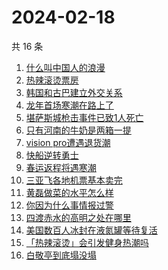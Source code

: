 # 2024-02-18

共 16 条

<!-- BEGIN -->
<!-- 最后更新时间 Sun Feb 18 2024 08:36:46 GMT+0800 (China Standard Time) -->

1. [什么叫中国人的浪漫](https://www.zhihu.com/search?q=%E4%BB%80%E4%B9%88%E5%8F%AB%E4%B8%AD%E5%9B%BD%E4%BA%BA%E7%9A%84%E6%B5%AA%E6%BC%AB)
1. [热辣滚烫票房](https://www.zhihu.com/search?q=%E7%83%AD%E8%BE%A3%E6%BB%9A%E7%83%AB%E7%A5%A8%E6%88%BF)
1. [韩国和古巴建立外交关系](https://www.zhihu.com/search?q=%E9%9F%A9%E5%9B%BD%E5%92%8C%E5%8F%A4%E5%B7%B4%E5%BB%BA%E7%AB%8B%E5%A4%96%E4%BA%A4%E5%85%B3%E7%B3%BB)
1. [龙年首场寒潮在路上了](https://www.zhihu.com/search?q=%E9%BE%99%E5%B9%B4%E9%A6%96%E5%9C%BA%E5%AF%92%E6%BD%AE%E5%9C%A8%E8%B7%AF%E4%B8%8A%E4%BA%86)
1. [堪萨斯城枪击事件已致1人死亡](https://www.zhihu.com/search?q=%E5%A0%AA%E8%90%A8%E6%96%AF%E5%9F%8E%E6%9E%AA%E5%87%BB%E4%BA%8B%E4%BB%B6%E5%B7%B2%E8%87%B41%E4%BA%BA%E6%AD%BB%E4%BA%A1)
1. [只有河南的牛奶是两箱一提](https://www.zhihu.com/search?q=%E5%8F%AA%E6%9C%89%E6%B2%B3%E5%8D%97%E7%9A%84%E7%89%9B%E5%A5%B6%E6%98%AF%E4%B8%A4%E7%AE%B1%E4%B8%80%E6%8F%90)
1. [vision pro遭遇退货潮](https://www.zhihu.com/search?q=vision%20pro%E9%81%AD%E9%81%87%E9%80%80%E8%B4%A7%E6%BD%AE)
1. [快船逆转勇士](https://www.zhihu.com/search?q=%E5%BF%AB%E8%88%B9%E9%80%86%E8%BD%AC%E5%8B%87%E5%A3%AB)
1. [春运返程将遇寒潮](https://www.zhihu.com/search?q=%E6%98%A5%E8%BF%90%E8%BF%94%E7%A8%8B%E5%B0%86%E9%81%87%E5%AF%92%E6%BD%AE)
1. [三亚飞各地机票基本卖完](https://www.zhihu.com/search?q=%E4%B8%89%E4%BA%9A%E9%A3%9E%E5%90%84%E5%9C%B0%E6%9C%BA%E7%A5%A8%E5%9F%BA%E6%9C%AC%E5%8D%96%E5%AE%8C)
1. [黄磊做菜的水平怎么样](https://www.zhihu.com/search?q=%E9%BB%84%E7%A3%8A%E5%81%9A%E8%8F%9C%E7%9A%84%E6%B0%B4%E5%B9%B3%E6%80%8E%E4%B9%88%E6%A0%B7)
1. [你因为什么事情报过警](https://www.zhihu.com/search?q=%E4%BD%A0%E5%9B%A0%E4%B8%BA%E4%BB%80%E4%B9%88%E4%BA%8B%E6%83%85%E6%8A%A5%E8%BF%87%E8%AD%A6)
1. [四渡赤水的高明之处在哪里](https://www.zhihu.com/search?q=%E5%9B%9B%E6%B8%A1%E8%B5%A4%E6%B0%B4%E7%9A%84%E9%AB%98%E6%98%8E%E4%B9%8B%E5%A4%84%E5%9C%A8%E5%93%AA%E9%87%8C)
1. [美国数百人冰封在液氮罐等待复活](https://www.zhihu.com/search?q=%E7%BE%8E%E5%9B%BD%E6%95%B0%E7%99%BE%E4%BA%BA%E5%86%B0%E5%B0%81%E5%9C%A8%E6%B6%B2%E6%B0%AE%E7%BD%90%E7%AD%89%E5%BE%85%E5%A4%8D%E6%B4%BB)
1. [「热辣滚烫」会引发健身热潮吗](https://www.zhihu.com/search?q=%E3%80%8C%E7%83%AD%E8%BE%A3%E6%BB%9A%E7%83%AB%E3%80%8D%E4%BC%9A%E5%BC%95%E5%8F%91%E5%81%A5%E8%BA%AB%E7%83%AD%E6%BD%AE%E5%90%97)
1. [白敬亭到底塌没塌](https://www.zhihu.com/search?q=%E7%99%BD%E6%95%AC%E4%BA%AD%E5%88%B0%E5%BA%95%E5%A1%8C%E6%B2%A1%E5%A1%8C)

<!-- END -->
